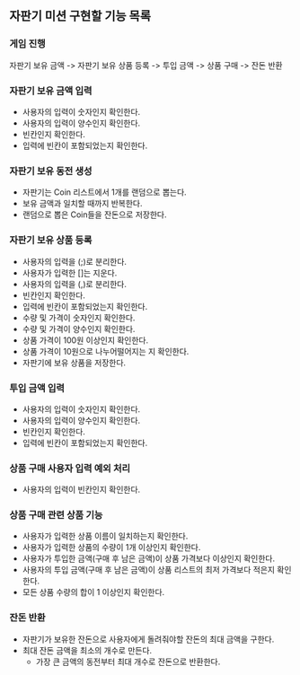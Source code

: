 ## 자판기 미션 구현할 기능 목록

### 게임 진행
자판기 보유 금액 -> 자판기 보유 상품 등록 -> 투입 금액 -> 상품 구매 -> 잔돈 반환

### 자판기 보유 금액 입력
- 사용자의 입력이 숫자인지 확인한다.
- 사용자의 입력이 양수인지 확인한다.
- 빈칸인지 확인한다.
- 입력에 빈칸이 포함되었는지 확인한다.

### 자판기 보유 동전 생성
- 자판기는 Coin 리스트에서 1개를 랜덤으로 뽑는다.
- 보유 금액과 일치할 때까지 반복한다.
- 랜덤으로 뽑은 Coin들을 잔돈으로 저장한다.

### 자판기 보유 상품 등록
- 사용자의 입력을 (;)로 분리한다.
- 사용자가 입력한 []는 지운다.
- 사용자의 입력을 (,)로 분리한다.
- 빈칸인지 확인한다.
- 입력에 빈칸이 포함되었는지 확인한다.
- 수량 및 가격이 숫자인지 확인한다.
- 수량 및 가격이 양수인지 확인한다.
- 상품 가격이 100원 이상인지 확인한다.
- 상품 가격이 10원으로 나누어떨어지는 지 확인한다.
- 자판기에 보유 상품을 저장한다.

### 투입 금액 입력
- 사용자의 입력이 숫자인지 확인한다.
- 사용자의 입력이 양수인지 확인한다.
- 빈칸인지 확인한다.
- 입력에 빈칸이 포함되었는지 확인한다.

### 상품 구매 사용자 입력 예외 처리
- 사용자의 입력이 빈칸인지 확인한다.

### 상품 구매 관련 상품 기능
- 사용자가 입력한 상품 이름이 일치하는지 확인한다.
- 사용자가 입력한 상품의 수량이 1개 이상인지 확인한다.
- 사용자가 투입한 금액(구매 후 남은 금액)이 상품 가격보다 이상인지 확인한다.
- 사용자의 투입 금액(구매 후 남은 금액)이 상품 리스트의 최저 가격보다 적은지 확인한다.
- 모든 상품 수량의 합이 1 이상인지 확인한다.

### 잔돈 반환
- 자판기가 보유한 잔돈으로 사용자에게 돌려줘야할 잔돈의 최대 금액을 구한다.
- 최대 잔돈 금액을 최소의 개수로 만든다.
    - 가장 큰 금액의 동전부터 최대 개수로 잔돈으로 반환한다.